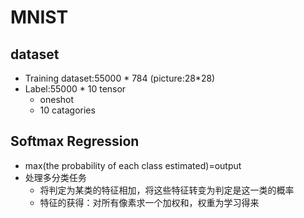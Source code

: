 # MNIST

## dataset
- Training dataset:55000 * 784 (picture:28*28)
- Label:55000 * 10 tensor
  - oneshot
  - 10 catagories
## Softmax Regression
- max(the probability of each class estimated)=output
- 处理多分类任务
  - 将判定为某类的特征相加，将这些特征转变为判定是这一类的概率
  - 特征的获得：对所有像素求一个加权和，权重为学习得来
   

